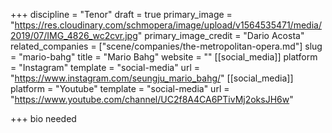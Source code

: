 +++
discipline = "Tenor"
draft = true
primary_image = "https://res.cloudinary.com/schmopera/image/upload/v1564535471/media/2019/07/IMG_4826_wc2cvr.jpg"
primary_image_credit = "Dario Acosta"
related_companies = ["scene/companies/the-metropolitan-opera.md"]
slug = "mario-bahg"
title = "Mario Bahg"
website = ""
[[social_media]]
platform = "Instagram"
template = "social-media"
url = "https://www.instagram.com/seungju_mario_bahg/"
[[social_media]]
platform = "Youtube"
template = "social-media"
url = "https://www.youtube.com/channel/UC2f8A4CA6PTivMj2oksJH6w"

+++
bio needed